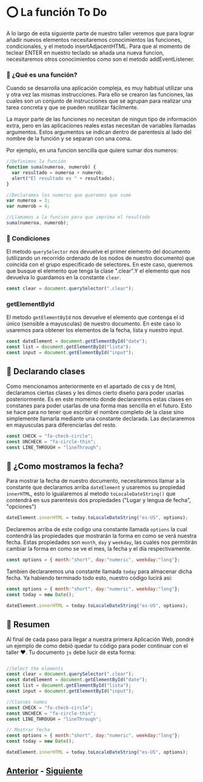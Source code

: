 # ⭕ La función To Do

A lo largo de esta siguiente parte de nuestro taller veremos que para lograr añadir nuevos elementos necesitaremos conocimientos las funciones, condicionales, y el metodo insertAdjacentHTML. Para que al momento de teclear ENTER en nuestro teclado se añada una nueva funcion, necesitaremos otros conocimientos como son el metodo addEventListener.

### 👀 ¿Qué es una función?
Cuando se desarrolla una aplicación compleja, es muy habitual utilizar una y otra vez las mismas instrucciones. Para ello se crearon las funciones, las cuales son un conjunto de instrucciones que se agrupan para realizar una tarea concreta y que se pueden reutilizar fácilmente. 

La mayor parte de las funciones no necesitan de ningun tipo de información extra, pero en las aplicaciones reales estas necesitan de variables llamadas argumentos. Estos argumentos se indican dentro de parentesis al lado del nombre de la función y se separan con una coma.

Por ejemplo, en una funcion sencilla que quiere sumar dos numeros:

```js
//Definimos la función
function suma(numeroa, numerob) {
  var resultado = numeroa + numerob;
  alert("El resultado es " + resultado);
}

//Declaramos los numeros que queremos que sume
var numeroa = 3;
var numerob = 4;

//Llamamos a la funcion para que imprima el resultado
suma(numeroa, numerob);
```

### 🔀 Condiciones 
El metodo ``querySelector`` nos devuelve el primer elemento del documento (utilizando un recorrido ordenado de los nodos de nuestro documento) que coincida con el grupo especificado de selectores. En este caso, queremos que busque el elemento que tenga la clase ".clear".Y el elemento que nos devuelva lo guardamos en la constante ``clear``. 

```js
const clear = document.querySelector(".clear");
```

### getElementById
El metodo ``getElementById`` nos devuelve el elemento que contenga el id único (sensible a mayusculas) de nuestro documento. En este caso lo usaremos para obtener los elementos de la fecha, lista y nuestro input.

```js
const dateElement = document.getElementById("date");
const list = document.getElementById("lista");
const input = document.getElementById("input");
```

## 👀 Declarando clases
Como mencionamos anteriormente en el apartado de css y de html, declaramos ciertas clases y les dimos cierto diseño para poder usarlas posteriormente. Es en este momento donde declararemos estas clases en constanes para poder usarlas de una forma mas sencilla en el futuro. Esto se hace para no tener que escribir el nombre completo de la clase sino simplemente llamarla mediante una constante declarada. Las declararemos en mayusculas para diferenciarlas del resto. 

```js
const CHECK = "fa-check-circle";
const UNCHECK = "fa-circle-thin";
const LINE_THROUGH = "lineThrough";
```

## 📆 ¿Como mostramos la fecha?
Para mostrar la fecha de nuestro documento, necesitaremos llamar a la constante que declaramos arriba ``dateElement`` y usaremos su propiedad ``innerHTML``, esto lo igualaremos al metodo ``toLocaleDateString()`` que contendrá en sus parentesis dos propiedades ("Lugar y lengua de fecha", "opciones")

```js
dateElement.innerHTML = today.toLocaleDateString("es-US", options);
```

Declaremos arriba de este codigo una constante llamada ``options`` la cual contendrá las propiedades que mostrarán la forma en como se verá nuestra fecha. Estas propiedades son ``month``, ``day`` y ``weekday``, las cuales nos permitirán cambiar la forma en como se ve el mes, la fecha y el día respectivamente. 

```js
const options = { month:"short", day:"numeric", weekday:"long"};
```

Tambien declararemos una constante llamada ``today`` para almacenar dicha fecha. Ya habiendo terminado todo esto, nuestro código lucirá asi:

```js
const options = { month:"short", day:"numeric", weekday:"long"};
const today = new Date();

dateElement.innerHTML = today.toLocaleDateString("es-US", options);
```

## 👅 Resumen
Al final de cada paso para llegar a nuestra primera Aplicación Web, pondré un ejemplo de como debió quedar tu código para poder continuar con el taller ❤. Tu  documento ``js`` debe lucir de esta forma:

```js

//Select the elements
const clear = document.querySelector(".clear");
const dateElement = document.getElementById("date");
const list = document.getElementById("lista");
const input = document.getElementById("input");

//Classes names
const CHECK = "fa-check-circle";
const UNCHECK = "fa-circle-thin";
const LINE_THROUGH = "lineThrough";

// Mostrar fecha
const options = { month:"short", day:"numeric", weekday:"long"};
const today = new Date();

dateElement.innerHTML = today.toLocaleDateString("es-US", options);

```

## [Anterior](https://github.com/WorkshopTechnology/Materiales/blob/master/Talleres/CuentosDeJavascript/1.5.-comentariosVariables,prettyThings.md) - [Siguiente](https://github.com/WorkshopTechnology/Materiales/blob/master/Talleres/CuentosDeJavascript/4.-%20reusandoConFunciones.md)
